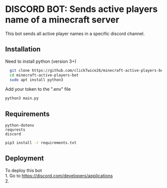 
# DISCORD BOT: Sends active players name of a minecraft server
This bot sends all active player names in a specific discord channel.





## Installation

Need to install python (version 3+)
```bash
  git clone https://github.com/clickTwice26/minecraft-active-players-bot.git
  cd minecraft-active-players-bot
  sudo apt install python3  
```
Add your token to the ".env" file
```bash
python3 main.py
```

    
## Requirements
    python-dotenv
    requrests
    discord
```bash
pip3 install -r requirements.txt
```

## Deployment

To deploy this bot  
    1. Go to https://discord.com/developers/applications    
    2. <img src="">

